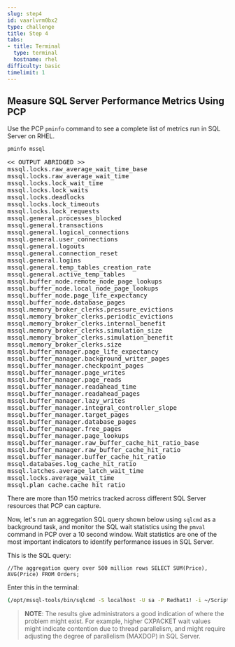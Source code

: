```yaml
---
slug: step4
id: vaarlvrm0bx2
type: challenge
title: Step 4
tabs:
- title: Terminal
  type: terminal
  hostname: rhel
difficulty: basic
timelimit: 1
---
```

## Measure SQL Server Performance Metrics Using PCP

Use the PCP `pminfo` command to see a complete list of metrics run in SQL Server on RHEL.

```bash
pminfo mssql
```

<pre class="file">
<< OUTPUT ABRIDGED >>
mssql.locks.raw_average_wait_time_base
mssql.locks.raw_average_wait_time
mssql.locks.lock_wait_time
mssql.locks.lock_waits
mssql.locks.deadlocks
mssql.locks.lock_timeouts
mssql.locks.lock_requests
mssql.general.processes_blocked
mssql.general.transactions
mssql.general.logical_connections
mssql.general.user_connections
mssql.general.logouts
mssql.general.connection_reset
mssql.general.logins
mssql.general.temp_tables_creation_rate
mssql.general.active_temp_tables
mssql.buffer_node.remote_node_page_lookups
mssql.buffer_node.local_node_page_lookups
mssql.buffer_node.page_life_expectancy
mssql.buffer_node.database_pages
mssql.memory_broker_clerks.pressure_evictions
mssql.memory_broker_clerks.periodic_evictions
mssql.memory_broker_clerks.internal_benefit
mssql.memory_broker_clerks.simulation_size
mssql.memory_broker_clerks.simulation_benefit
mssql.memory_broker_clerks.size
mssql.buffer_manager.page_life_expectancy
mssql.buffer_manager.background_writer_pages
mssql.buffer_manager.checkpoint_pages
mssql.buffer_manager.page_writes
mssql.buffer_manager.page_reads
mssql.buffer_manager.readahead_time
mssql.buffer_manager.readahead_pages
mssql.buffer_manager.lazy_writes
mssql.buffer_manager.integral_controller_slope
mssql.buffer_manager.target_pages
mssql.buffer_manager.database_pages
mssql.buffer_manager.free_pages
mssql.buffer_manager.page_lookups
mssql.buffer_manager.raw_buffer_cache_hit_ratio_base
mssql.buffer_manager.raw_buffer_cache_hit_ratio
mssql.buffer_manager.buffer_cache_hit_ratio
mssql.databases.log_cache_hit_ratio
mssql.latches.average_latch_wait_time
mssql.locks.average_wait_time
mssql.plan_cache.cache_hit_ratio
</pre>

There are more than 150 metrics tracked across different SQL Server resources that PCP can capture.

Now, let's run an aggregation SQL query shown below using `sqlcmd` as a background task, and monitor the SQL wait statistics using the `pmval` command in PCP over a 10 second window. Wait statistics are one of the most important indicators to identify performance issues in SQL Server.

This is the SQL query:

`//The aggregation query over 500 million rows
SELECT SUM(Price), AVG(Price) FROM Orders;`

Enter this in the terminal:
```bash
(/opt/mssql-tools/bin/sqlcmd -S localhost -U sa -P Redhat1! -i ~/Scripts/CSNoIndex.sql | grep 'columnstore index' &>/dev/null &) && (pmval -t 1 -T 10 mssql.os_wait_stats.waiting_tasks)
```

> **NOTE**:  The results give administrators a good indication of where the problem might exist. For example, higher CXPACKET  wait values might indicate contention due to thread parallelism, and might require adjusting the degree of parallelism (MAXDOP) in SQL Server.
